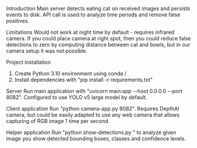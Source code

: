 Introduction
Main server detects eating cat on received images and persists events to disk.
API call is used to analyze time periods and remove false positives.

Limitations
Would not work at night time by default - requires infrared camera. 
If you could place camera at right spot, then you could reduce false detections to zero by computing distance between cat and bowls, but in our camera setup it was not possible.

Project installation
1. Create Python 3.10 environment using conda / <your favorite tool>
2. Install dependencies with "pip install -r requirements.txt"

Server
Run main application with "uvicorn main:app --host 0.0.0.0 --port 8082".
Configured to use YOLO v5 large model by default.

Client application
Run "python camera-app.py <server ip> 8082".
Requires DepthAI camera, but could be easily adapted to use any web camera that allows capturing of RGB image 1 time per second.

Helper application
Run "python show-detections.py <image path>" to analyze given image you show detected bounding boxes, classes and confidence levels. 
